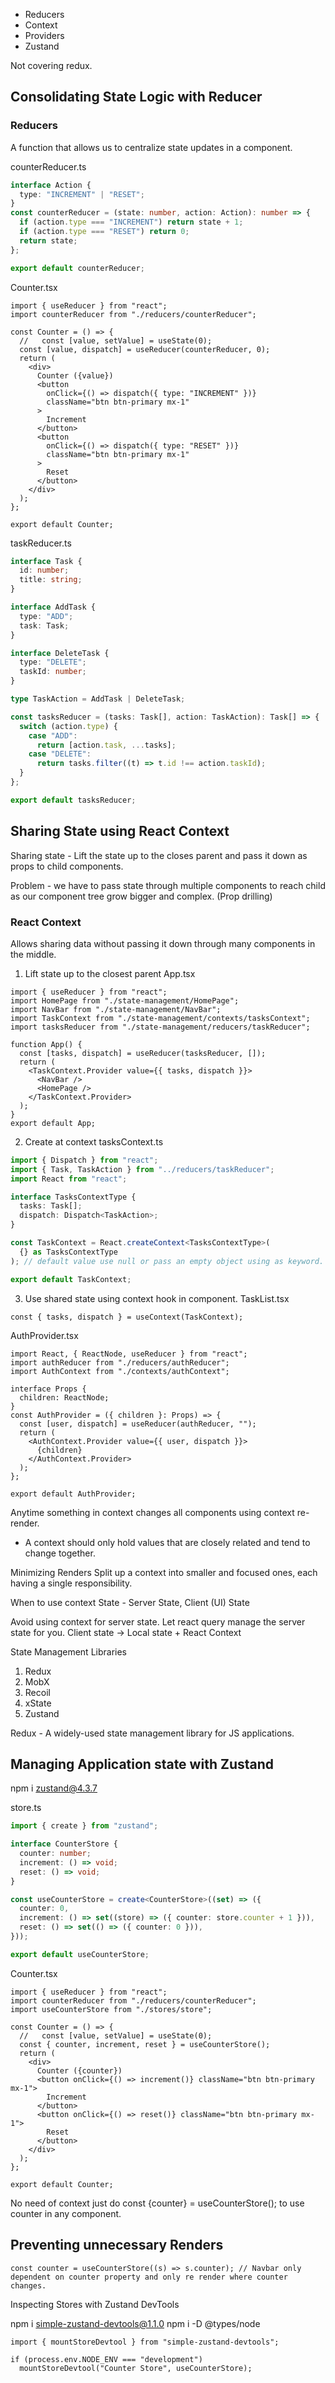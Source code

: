 - Reducers
- Context 
- Providers
- Zustand

Not covering redux.

## Consolidating State Logic with Reducer

### Reducers

A function that allows us to centralize state updates in a component.

counterReducer.ts
```ts
interface Action {
  type: "INCREMENT" | "RESET";
}
const counterReducer = (state: number, action: Action): number => {
  if (action.type === "INCREMENT") return state + 1;
  if (action.type === "RESET") return 0;
  return state;
};

export default counterReducer;
```


Counter.tsx
```tsx
import { useReducer } from "react";
import counterReducer from "./reducers/counterReducer";

const Counter = () => {
  //   const [value, setValue] = useState(0);
  const [value, dispatch] = useReducer(counterReducer, 0);
  return (
    <div>
      Counter ({value})
      <button
        onClick={() => dispatch({ type: "INCREMENT" })}
        className="btn btn-primary mx-1"
      >
        Increment
      </button>
      <button
        onClick={() => dispatch({ type: "RESET" })}
        className="btn btn-primary mx-1"
      >
        Reset
      </button>
    </div>
  );
};

export default Counter;
```


taskReducer.ts
```ts
interface Task {
  id: number;
  title: string;
}

interface AddTask {
  type: "ADD";
  task: Task;
}

interface DeleteTask {
  type: "DELETE";
  taskId: number;
}

type TaskAction = AddTask | DeleteTask;

const tasksReducer = (tasks: Task[], action: TaskAction): Task[] => {
  switch (action.type) {
    case "ADD":
      return [action.task, ...tasks];
    case "DELETE":
      return tasks.filter((t) => t.id !== action.taskId);
  }
};

export default tasksReducer;
```


## Sharing State using React Context

Sharing state - Lift the state up to the closes parent and pass it down as props to child components. 

Problem - we have to pass state through multiple components to reach child as our component tree grow bigger and complex. (Prop drilling)

### React Context

Allows sharing data without passing it down through many components in the middle.


1. Lift state up to the closest parent
 App.tsx
```tsx
import { useReducer } from "react";
import HomePage from "./state-management/HomePage";
import NavBar from "./state-management/NavBar";
import TaskContext from "./state-management/contexts/tasksContext";
import tasksReducer from "./state-management/reducers/taskReducer";

function App() {
  const [tasks, dispatch] = useReducer(tasksReducer, []);
  return (
    <TaskContext.Provider value={{ tasks, dispatch }}>
      <NavBar />
      <HomePage />
    </TaskContext.Provider>
  );
}
export default App;

```

 2. Create at context
tasksContext.ts
```ts
import { Dispatch } from "react";
import { Task, TaskAction } from "../reducers/taskReducer";
import React from "react";

interface TasksContextType {
  tasks: Task[];
  dispatch: Dispatch<TaskAction>;
}

const TaskContext = React.createContext<TasksContextType>(
  {} as TasksContextType
); // default value use null or pass an empty object using as keyword.

export default TaskContext;
```

3. Use shared state using context hook in component.
TaskList.tsx
```tsx
const { tasks, dispatch } = useContext(TaskContext);
```

AuthProvider.tsx
```tsx
import React, { ReactNode, useReducer } from "react";
import authReducer from "./reducers/authReducer";
import AuthContext from "./contexts/authContext";

interface Props {
  children: ReactNode;
}
const AuthProvider = ({ children }: Props) => {
  const [user, dispatch] = useReducer(authReducer, "");
  return (
    <AuthContext.Provider value={{ user, dispatch }}>
      {children}
    </AuthContext.Provider>
  );
};

export default AuthProvider;
```

Anytime something in context changes all components using context re-render.

- A context should only hold values that are closely related and tend to change together.

Minimizing Renders 
Split up a context into smaller and focused ones, each having a single responsibility.

When to use context
State - Server State, Client (UI) State

Avoid using context for server state. Let react query manage the server state for you.
Client state -> Local state + React Context

State Management Libraries
1. Redux
2. MobX
3. Recoil
4. xState 
5. Zustand

Redux - A widely-used state management library for JS applications.

## Managing Application state with Zustand

npm i zustand@4.3.7 

store.ts
```ts
import { create } from "zustand";

interface CounterStore {
  counter: number;
  increment: () => void;
  reset: () => void;
}

const useCounterStore = create<CounterStore>((set) => ({
  counter: 0,
  increment: () => set((store) => ({ counter: store.counter + 1 })),
  reset: () => set(() => ({ counter: 0 })),
}));

export default useCounterStore;
```

Counter.tsx
```tsx
import { useReducer } from "react";
import counterReducer from "./reducers/counterReducer";
import useCounterStore from "./stores/store";

const Counter = () => {
  //   const [value, setValue] = useState(0);
  const { counter, increment, reset } = useCounterStore();
  return (
    <div>
      Counter ({counter})
      <button onClick={() => increment()} className="btn btn-primary mx-1">
        Increment
      </button>
      <button onClick={() => reset()} className="btn btn-primary mx-1">
        Reset
      </button>
    </div>
  );
};

export default Counter;
```

No need of context just do const {counter} = useCounterStore(); to use counter in any component.

## Preventing unnecessary Renders
```tsx
const counter = useCounterStore((s) => s.counter); // Navbar only dependent on counter property and only re render where counter changes.
```

Inspecting Stores with Zustand DevTools

npm i simple-zustand-devtools@1.1.0 
npm i -D @types/node 

```tsx
import { mountStoreDevtool } from "simple-zustand-devtools";

if (process.env.NODE_ENV === "development")
  mountStoreDevtool("Counter Store", useCounterStore);
```


